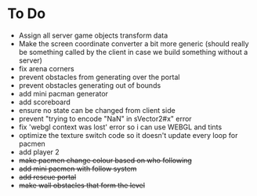 # To Do

- Assign all server game objects transform data
- Make the screen coordinate converter a bit more generic (should really 
be something called by the client in case we build something without a server)
- fix arena corners
- prevent obstacles from generating over the portal
- prevent obstacles generating out of bounds
- add mini pacman generator
- add scoreboard
- ensure no state can be changed from client side
- prevent "trying to encode "NaN" in sVector2#x" error
- fix 'webgl context was lost' error so i can use WEBGL and tints
- optimize the texture switch code so it doesn't update every loop for pacmen
- add player 2
- ~~make pacmen change colour based on who following~~
- ~~add mini pacmen with follow system~~
- ~~add rescue portal~~
- ~~make wall obstacles that form the level~~
